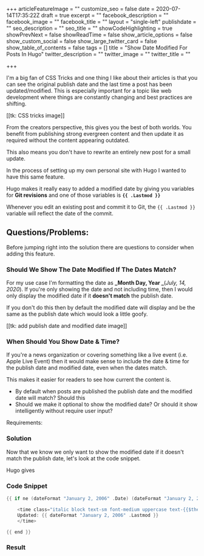 +++
articleFeatureImage = ""
customize_seo = false
date = 2020-07-14T17:35:22Z
draft = true
excerpt = ""
facebook_description = ""
facebook_image = ""
facebook_title = ""
layout = "single-left"
publishdate = ""
seo_description = ""
seo_title = ""
showCodeHighlighting = true
showPrevNext = false
showReadTime = false
show_article_options = false
show_custom_social = false
show_large_twitter_card = false
show_table_of_contents = false
tags = []
title = "Show Date Modified For Posts In Hugo"
twitter_description = ""
twitter_image = ""
twitter_title = ""

+++

I'm a big fan of CSS Tricks and one thing I like about their articles is that you can see the original publish date and the last time a post has been updated/modified. This is especially important for a topic like web development where things are constantly changing and best practices are shifting.

[[tk: CSS tricks image]]

From the creators perspective, this gives you the best of both worlds. You benefit from publishing strong evergreen content and then update it as required without the content appearing outdated.

This also means you don't have to rewrite an entirely new post for a small update.

In the process of setting up my own personal site with Hugo I wanted to have this same feature.

Hugo makes it really easy to added a modified date by giving you variables for **Git revisions** and one of those variables is **`{{ .Lastmod }}`**

Whenever you edit an existing post and commit it to Git, the `{{ .Lastmod }}` variable will reflect the date of the commit.

## Questions/Problems:

Before jumping right into the solution there are questions to consider when adding this feature.

### Should We Show The Date Modified If The Dates Match?

For my use case I'm formatting the date as **_Month Day, Year _**(_July, 14, 2020_). If you're only showing the date and not including time, then I would only display the modified date if it **doesn't match** the publish date.

If you don't do this then by default the modified date will display and be the same as the publish date which would look a little goofy.

[[tk: add publish date and modified date image]]

### When Should You Show Date & Time?

If you're a news organization or covering something like a live event (i.e. Apple Live Event) then it would make sense to include the date & time for the publish date and modified date, even when the dates match.

This makes it easier for readers to see how current the content is.

-   By default when posts are published the publish date and the modified date will match? Should this
-   Should we make it optional to show the modified date? Or should it show intelligently without require user input?

Requirements:

### Solution

Now that we know we only want to show the modified date if it doesn't match the publish date, let's look at the code snippet.

Hugo gives

### Code Snippet

```go
{{ if ne (dateFormat "January 2, 2006" .Date) (dateFormat "January 2, 2006" .Lastmod) }}

    <time class="italic block text-sm font-medium uppercase text-{{$themeText}}-600" datetime="{{ .Lastmod }}" pubdate>
    Updated: {{ dateFormat "January 2, 2006" .Lastmod }}
    </time>

{{ end }}
```

### Result
